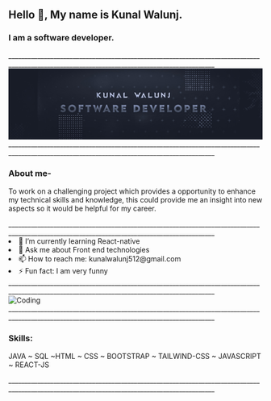 
<h2> Hello 👋, My name is Kunal Walunj.</h2>
<h3> I am a software developer.</h3>

<div>______________________________________________________________________________________________________________________________________________</div>
 
<img align="center" alt="img" src="https://github.com/kunal-walunj/kunal-walunj/blob/main/Profile_picture%20.png">

<div>______________________________________________________________________________________________________________________________________________</div>

<h3> About me-</h3>
<p>
To work on a challenging project which provides a opportunity to enhance my technical skills and knowledge,
this could provide me an insight into new aspects so it would be helpful for my career.
</p>

<div>______________________________________________________________________________________________________________________________________________</div>

<div>
<li>🌱 I’m currently learning React-native</li>
<li>💬 Ask me about Front end technologies</li>
<li>📫 How to reach me: kunalwalunj512@gmail.com</li>
<li>⚡ Fun fact: I am very funny</li>
</div>


<div>______________________________________________________________________________________________________________________________________________</div>

<img align="center" alt="Coding" width="300" src="https://media.tenor.com/rePDfDWO3XoAAAAd/hacking.gif">

<div>______________________________________________________________________________________________________________________________________________</div>

<h3>Skills:</h3>
<p>JAVA ~ SQL ~HTML ~ CSS ~ BOOTSTRAP ~ TAILWIND-CSS ~ JAVASCRIPT ~ REACT-JS 
 </p>

<div>______________________________________________________________________________________________________________________________________________</div>


